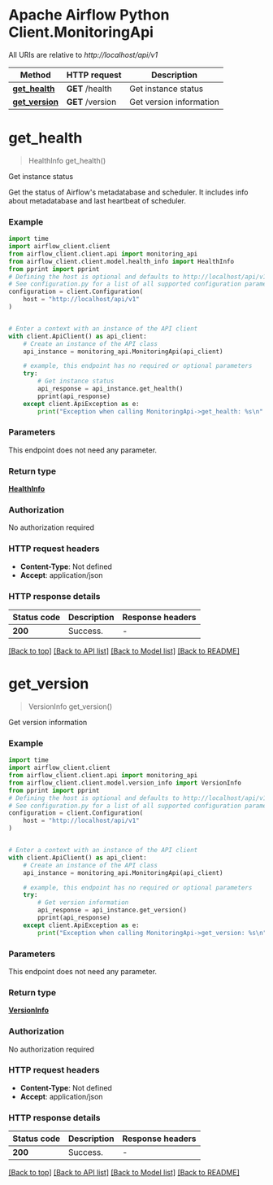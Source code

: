 # Apache Airflow Python Client.MonitoringApi

All URIs are relative to *http://localhost/api/v1*

Method | HTTP request | Description
------------- | ------------- | -------------
[**get_health**](MonitoringApi.md#get_health) | **GET** /health | Get instance status
[**get_version**](MonitoringApi.md#get_version) | **GET** /version | Get version information


# **get_health**
> HealthInfo get_health()

Get instance status

Get the status of Airflow's metadatabase and scheduler. It includes info about metadatabase and last heartbeat of scheduler. 

### Example


```python
import time
import airflow_client.client
from airflow_client.client.api import monitoring_api
from airflow_client.client.model.health_info import HealthInfo
from pprint import pprint
# Defining the host is optional and defaults to http://localhost/api/v1
# See configuration.py for a list of all supported configuration parameters.
configuration = client.Configuration(
    host = "http://localhost/api/v1"
)


# Enter a context with an instance of the API client
with client.ApiClient() as api_client:
    # Create an instance of the API class
    api_instance = monitoring_api.MonitoringApi(api_client)

    # example, this endpoint has no required or optional parameters
    try:
        # Get instance status
        api_response = api_instance.get_health()
        pprint(api_response)
    except client.ApiException as e:
        print("Exception when calling MonitoringApi->get_health: %s\n" % e)
```


### Parameters
This endpoint does not need any parameter.

### Return type

[**HealthInfo**](HealthInfo.md)

### Authorization

No authorization required

### HTTP request headers

 - **Content-Type**: Not defined
 - **Accept**: application/json


### HTTP response details

| Status code | Description | Response headers |
|-------------|-------------|------------------|
**200** | Success. |  -  |

[[Back to top]](#) [[Back to API list]](../README.md#documentation-for-api-endpoints) [[Back to Model list]](../README.md#documentation-for-models) [[Back to README]](../README.md)

# **get_version**
> VersionInfo get_version()

Get version information

### Example


```python
import time
import airflow_client.client
from airflow_client.client.api import monitoring_api
from airflow_client.client.model.version_info import VersionInfo
from pprint import pprint
# Defining the host is optional and defaults to http://localhost/api/v1
# See configuration.py for a list of all supported configuration parameters.
configuration = client.Configuration(
    host = "http://localhost/api/v1"
)


# Enter a context with an instance of the API client
with client.ApiClient() as api_client:
    # Create an instance of the API class
    api_instance = monitoring_api.MonitoringApi(api_client)

    # example, this endpoint has no required or optional parameters
    try:
        # Get version information
        api_response = api_instance.get_version()
        pprint(api_response)
    except client.ApiException as e:
        print("Exception when calling MonitoringApi->get_version: %s\n" % e)
```


### Parameters
This endpoint does not need any parameter.

### Return type

[**VersionInfo**](VersionInfo.md)

### Authorization

No authorization required

### HTTP request headers

 - **Content-Type**: Not defined
 - **Accept**: application/json


### HTTP response details

| Status code | Description | Response headers |
|-------------|-------------|------------------|
**200** | Success. |  -  |

[[Back to top]](#) [[Back to API list]](../README.md#documentation-for-api-endpoints) [[Back to Model list]](../README.md#documentation-for-models) [[Back to README]](../README.md)


